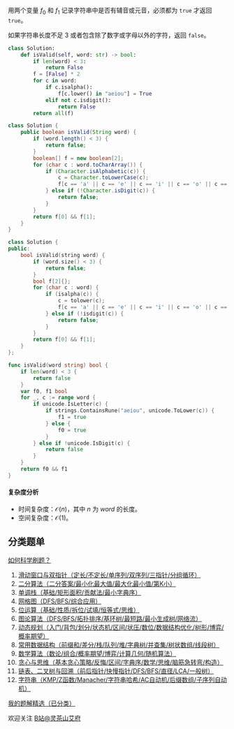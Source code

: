 用两个变量 $f_0$ 和 $f_1$ 记录字符串中是否有辅音或元音，必须都为 $\texttt{true}$ 才返回 $\texttt{true}$。

如果字符串长度不足 $3$ 或者包含除了数字或字母以外的字符，返回 $\texttt{false}$。

```py [sol-Python3]
class Solution:
    def isValid(self, word: str) -> bool:
        if len(word) < 3:
            return False
        f = [False] * 2
        for c in word:
            if c.isalpha():
                f[c.lower() in "aeiou"] = True
            elif not c.isdigit():
                return False
        return all(f)
```

```java [sol-Java]
class Solution {
    public boolean isValid(String word) {
        if (word.length() < 3) {
            return false;
        }
        boolean[] f = new boolean[2];
        for (char c : word.toCharArray()) {
            if (Character.isAlphabetic(c)) {
                c = Character.toLowerCase(c);
                f[c == 'a' || c == 'e' || c == 'i' || c == 'o' || c == 'u' ? 1 : 0] = true;
            } else if (!Character.isDigit(c)) {
                return false;
            }
        }
        return f[0] && f[1];
    }
}
```

```cpp [sol-C++]
class Solution {
public:
    bool isValid(string word) {
        if (word.size() < 3) {
            return false;
        }
        bool f[2]{};
        for (char c : word) {
            if (isalpha(c)) {
                c = tolower(c);
                f[c == 'a' || c == 'e' || c == 'i' || c == 'o' || c == 'u'] = true;
            } else if (!isdigit(c)) {
                return false;
            }
        }
        return f[0] && f[1];
    }
};
```

```go [sol-Go]
func isValid(word string) bool {
	if len(word) < 3 {
		return false
	}
	var f0, f1 bool
	for _, c := range word {
		if unicode.IsLetter(c) {
			if strings.ContainsRune("aeiou", unicode.ToLower(c)) {
				f1 = true
			} else {
				f0 = true
			}
		} else if !unicode.IsDigit(c) {
			return false
		}
	}
	return f0 && f1
}
```

#### 复杂度分析

- 时间复杂度：$\mathcal{O}(n)$，其中 $n$ 为 $\textit{word}$ 的长度。
- 空间复杂度：$\mathcal{O}(1)$。

## 分类题单

[如何科学刷题？](https://leetcode.cn/circle/discuss/RvFUtj/)

1. [滑动窗口与双指针（定长/不定长/单序列/双序列/三指针/分组循环）](https://leetcode.cn/circle/discuss/0viNMK/)
2. [二分算法（二分答案/最小化最大值/最大化最小值/第K小）](https://leetcode.cn/circle/discuss/SqopEo/)
3. [单调栈（基础/矩形面积/贡献法/最小字典序）](https://leetcode.cn/circle/discuss/9oZFK9/)
4. [网格图（DFS/BFS/综合应用）](https://leetcode.cn/circle/discuss/YiXPXW/)
5. [位运算（基础/性质/拆位/试填/恒等式/思维）](https://leetcode.cn/circle/discuss/dHn9Vk/)
6. [图论算法（DFS/BFS/拓扑排序/基环树/最短路/最小生成树/网络流）](https://leetcode.cn/circle/discuss/01LUak/)
7. [动态规划（入门/背包/划分/状态机/区间/状压/数位/数据结构优化/树形/博弈/概率期望）](https://leetcode.cn/circle/discuss/tXLS3i/)
8. [常用数据结构（前缀和/差分/栈/队列/堆/字典树/并查集/树状数组/线段树）](https://leetcode.cn/circle/discuss/mOr1u6/)
9. [数学算法（数论/组合/概率期望/博弈/计算几何/随机算法）](https://leetcode.cn/circle/discuss/IYT3ss/)
10. [贪心与思维（基本贪心策略/反悔/区间/字典序/数学/思维/脑筋急转弯/构造）](https://leetcode.cn/circle/discuss/g6KTKL/)
11. [链表、二叉树与回溯（前后指针/快慢指针/DFS/BFS/直径/LCA/一般树）](https://leetcode.cn/circle/discuss/K0n2gO/)
12. [字符串（KMP/Z函数/Manacher/字符串哈希/AC自动机/后缀数组/子序列自动机）](https://leetcode.cn/circle/discuss/SJFwQI/)

[我的题解精选（已分类）](https://github.com/EndlessCheng/codeforces-go/blob/master/leetcode/SOLUTIONS.md)

欢迎关注 [B站@灵茶山艾府](https://space.bilibili.com/206214)

